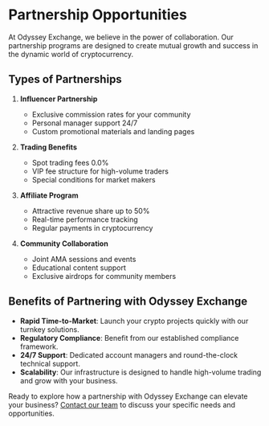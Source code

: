 # Partnership Opportunities

At Odyssey Exchange, we believe in the power of collaboration. Our partnership programs are designed to create mutual growth and success in the dynamic world of cryptocurrency.

## Types of Partnerships

1. **Influencer Partnership**
   - Exclusive commission rates for your community
   - Personal manager support 24/7
   - Custom promotional materials and landing pages

2. **Trading Benefits**
   - Spot trading fees 0.0%
   - VIP fee structure for high-volume traders
   - Special conditions for market makers

3. **Affiliate Program**
   - Attractive revenue share up to 50%
   - Real-time performance tracking
   - Regular payments in cryptocurrency

4. **Community Collaboration**
   - Joint AMA sessions and events
   - Educational content support
   - Exclusive airdrops for community members

## Benefits of Partnering with Odyssey Exchange

- **Rapid Time-to-Market**: Launch your crypto projects quickly with our turnkey solutions.
- **Regulatory Compliance**: Benefit from our established compliance framework.
- **24/7 Support**: Dedicated account managers and round-the-clock technical support.
- **Scalability**: Our infrastructure is designed to handle high-volume trading and grow with your business.

Ready to explore how a partnership with Odyssey Exchange can elevate your business? [Contact our team](/contact) to discuss your specific needs and opportunities.
